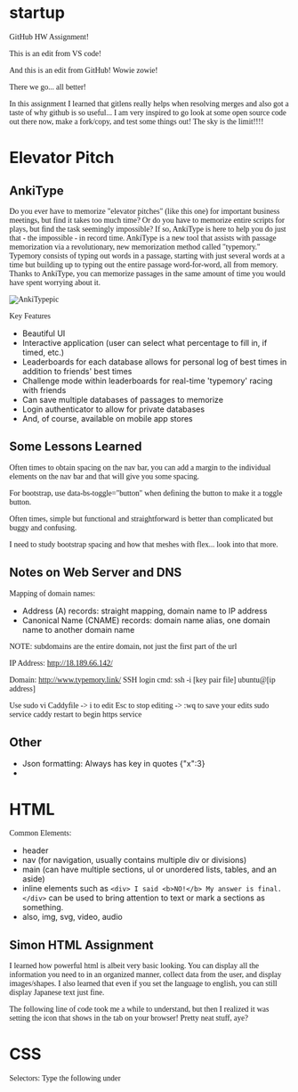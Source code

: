 # startup
GitHub HW Assignment!

This is an edit from VS code!

And this is an edit from GitHub! Wowie zowie!

There we go... all better!

In this assignment I learned that gitlens really helps when resolving merges and also got a taste of why github is so useful... I am very inspired to go look at some open source code out there now, make a fork/copy, and test some things out! The sky is the limit!!!!

 # Elevator Pitch
 ## AnkiType
Do you ever have to memorize "elevator pitches" (like this one) for important business meetings, but find it takes too much time? Or do you have to memorize entire scripts for plays, but find the task seemingly impossible? If so, AnkiType is here to help you do just that - the impossible - in record time. AnkiType is a new tool that assists with passage memorization via a revolutionary, new memorization method called "typemory." Typemory consists of typing out words in a passage, starting with just several words at a time but building up to typing out the entire passage word-for-word, all from memory. Thanks to AnkiType, you can memorize passages in the same amount of time you would have spent worrying about it.


![AnkiTypepic](https://user-images.githubusercontent.com/122409716/214924230-aa613057-602a-4afe-930c-5bb62e81f96a.png)

Key Features
- Beautiful UI
- Interactive application (user can select what percentage to fill in, if timed, etc.)
- Leaderboards for each database allows for personal log of best times in addition to friends' best times
- Challenge mode within leaderboards for real-time 'typemory' racing with friends
- Can save multiple databases of passages to memorize
- Login authenticator to allow for private databases
- And, of course, available on mobile app stores

## Some Lessons Learned

Often times to obtain spacing on the nav bar, you can add a margin to the individual elements on the nav bar and that will give you some spacing.

For bootstrap, use data-bs-toggle="button" when defining the button to make it a toggle button.

Often times, simple but functional and straightforward is better than complicated but buggy and confusing.

I need to study bootstrap spacing and how that meshes with flex... look into that more.

## Notes on Web Server and DNS

Mapping of domain names:
- Address (A) records: straight mapping, domain name to IP address
- Canonical Name (CNAME) records: domain name alias, one domain name to another domain name

NOTE: subdomains are the entire domain, not just the first part of the url


IP Address: http://18.189.66.142/

Domain: http://www.typemory.link/
SSH login cmd: ssh -i [key pair file] ubuntu@[ip address]

Use sudo vi Caddyfile -> i to edit
Esc to stop editing -> :wq to save your edits
sudo service caddy restart to begin https service


## Other

- Json formatting: Always has key in quotes {"x":3}
- 

# HTML

Common Elements:
- header
- nav (for navigation, usually contains multiple div or divisions)
- main (can have multiple sections, ul or unordered lists, tables, and an aside)
- inline elements such as `<div> I said <b>NO!</b> My answer is final. </div>` can be used to bring attention to text or mark a sections as something.
- also, img, svg, video, audio


## Simon HTML Assignment

I learned how powerful html is albeit very basic looking. You can display all the information you need to in an organized manner, collect data from the user, and display images/shapes. I also learned that even if you set the language to english, you can still display Japanese text just fine.

The following line of code took me a while to understand, but then I realized it was setting the icon that shows in the tab on your browser! Pretty neat stuff, aye?
    <link rel="icon" href="favicon.ico" />

# CSS

Selectors:
Type the following under <head><style> or <head><link>link to CSS doc or inline style="color:black"
- NOTE: any declaration at a lower level will override higher level
```
body {
  font-family: sans-serif;
}
```
- If it is a class, use: `.class_name` or `p.class_name` to narrow it down to only paragraphs of that class.
- If it is an ID, use: `#ID_name`
- There is also an attribute selector: a[href] where href can = "./pic_name.png" or href* = "https://" for websites, etc.
- And finally, a pseudo secelctor: `section:hover {}`

- colors can be keyword, RGB hex (#0FA2), RGB function (rgb(25%, 220, 128, 0.5)), or HSL (same as RGB but col, grey, light)

FONTS:
- Two ways to import:
```
@import url('https://fonts.googleapis.com/css2?family=Rubik Microbe&display=swap');

p {
  font-family: 'Rubik Microbe';
}
```
or:
```
@font-face {
  font-family: 'Something';
  src: url('https://cs260.click/fonts/quicksand.woff2');
}

p {
  font-family: Something;
}
```
- BOX MODEL: "caution: pals before marriage" from inside out, content, padding, border, margin
- CSS defaults to content box for sizing (change to border-box for size to match visual size)
Animations:
```
 @keyframes demo {
 from {
 something: value
 }
 //optional: percentage value definitions
 to {
 something: other value
 }
 ```
 
FLEX
- `flex: 0 80px` means will not grow (0) and starting basis height of 80px
- `flex: 1`f gives a fractional value for growth. (if 3, gets 3 units of space)




Be sure to position things absolutely or fix them (depending on what you want them to do when the user scrolls) to posiiton things around the display. Additionally, when having animations that involve going off screen and coming on screen, don't forget to edit the width.

Also, use flex to position your page's elements! It is the move. flex: #ratio of the screen (ex. use 1 and 3 for secondary and main section) #fixed px value (for header/footer)

## Bootstrap

REMEMBER THE FOLLOWING:
- always include <meta name="viewport" content="width=device-width, initial-scale=1" /> under head
- always include <link
      href="https://cdn.jsdelivr.net/npm/bootstrap@5.2.3/dist/css/bootstrap.min.css"
      rel="stylesheet"
      integrity="sha384-rbsA2VBKQhggwzxH7pPCaAqO46MgnOM80zW1RWuH61DGLwZJEdK2Kadq2F9CUG65"
      crossorigin="anonymous" /> under head
- always include <script
    src="https://cdn.jsdelivr.net/npm/bootstrap@5.2.3/dist/js/bootstrap.bundle.min.js"
    integrity="sha384-kenU1KFdBIe4zVF0s0G1M5b4hcpxyD9F7jL+jjXkk+Q2h455rYXK/7HAuoJl+0I4"
    crossorigin="anonymous"
  ></script> just before end of body

Use the following when implementing your program:
- <button... class ="btn btn-success" data-bs-toggle-"button" (for toggling 1st letter show/no show)
- <header class ="sticky-top"
- <footer class ="sticky-bottom"
- include a cover page so it looks clearn
Reference this website for more ideas on what to implement: https://getbootstrap.com/docs/5.2/examples/

## Simon CSS Implementation

I learned the importance of understanding what all of the bootstrap classes do whenever you implement them... because if you don't understand, you will get stuck trying to fix one little formatting thing for a good while! The containers really clicked for me though, and I was able to visualize more easily how all of the containers work togther. I also learned that you could override some undesirable features by using your own stylesheet. I had to do that for a bootstrap login menu that I implemented, as some of the text wasn't centering on it. Once I changed the display of the text's container to flex, however, I could then center its content.

# JavaScript

## Inserting
- You can use `<script src="index.js"><script>` under head or insert functions in a script element on the html document
- You can also write JS code under onClick
- Select HTML elements using:
queryselector('p') - the FIRST p
queryselectorall('p') - an iterator to iterate over ALL p!
- textContent sets child text for element

Use chmod +x deploy.sh in console to make a script executable

## JS Arrow Functions
- Arrow functions with no parenthasees have an automatic return statement built in


## JS Arrays
- sort: runs a function and sorts an array in place
- find: finds first value that satisfies a fxn
- reduce: reduces an array using a function to a single item
- map: maps an array to a new array (a.map(i=>i+i))
- filter: removes all items that dont satisfy fxn (a.filter(i=>i%2))
- every: runs a fxn to see if all items match (a.every(i=>i<3))
- some: every but to see if any items match

Also note that 


## JS Obj/Classes

Remember to use the this. whenever accessing the variables/attributes of the obj/class. Also, when defining a func as an attribute of a func or class, remember that you don't need to declare function before doing so.

## JS Promises and Async/Await

Here is some example code:

```ruby
const haveMoney = false;
const amHungry = true;

function liveLife () {
  return new Promise((resolve,reject) => {
    if (haveMoney && amHungry) {
      resolve('arrrrrriba costa vida! yo quiero un taco!')
    } else if (amHungry) {
      resolve('knock it off Napoleon, make yoself a dang quesedilla!')
    } else {
      reject('just keep working on your homework')
    }
  })
}

liveLife().then((message) => {
  console.log(message)
}).catch((error) => {
  console.log(error)
})
```

And for the same code but async/await:

```ruby 
const haveMoney = false;
const amHungry = false;

async function fxnToLiveLife () {
    try {
  const yourLife = await liveLife();
  console.log(yourLife);
} catch (error) {
  console.log(error);
} finally {
  console.log("good work")
}
}

function liveLife () {
  return new Promise((resolve,reject) => {
    if (haveMoney && amHungry) {
      resolve('arrrrrriba costa vida! yo quiero un taco!')
    } else if (amHungry) {
      resolve('knock it off Napoleon, make yoself a dang quesedilla!')
    } else {
      reject('just keep working on your homework')
    }
  })
}

fxnToLiveLife();
```

When evaluating a promise using the .then .catch. finally, the computer is going to "skip past it" and keep executing the code below. When evaluating a promise using async and await (try, catch etc.), the code hits the await and stops until that await promise is resolved.

## Simon JS

- Be sure to include `<script src="js file name.js"></script>` in your head html section.
- NOTE: Sometimes you need to include this at the end of the body in case your code references HTML elements during initialization!
- Also add  `onclick = "fxn()"` to buttons and forms so that your js is called.
- Additionally, you can define multiple classes for a button element and create a class specifically for the javascript to discover the button.


## Startup JS

- the /g at the end of RegExp means to select every item, not just the first one that matches!
- You can use the JS document to define needed variables and access them in the classes.
- Use classes and initialize an object of the class to get the JS started on each page.
- Use localStorage.setItem(item name, item value) to create local data and localStorage.getItem(item name) to access that data
- PERSONAL NOTE: Check form action on collections page? ALSO, see CSS flex grid for collections page!

# `POST MIDTERM`

## URL
Example: https://byu.edu:443/cs/260/student?filter=accepted#summary
- shceme: https
- domain name: byu.edu
- port: 3000 (specifies which port is used to connect to domain server)
- path: /school/byu/user/8014
- parameters: filter=names&highlight=intro,summary
- anchor: summary (sub-location)
URN is a Uniform Resource Name that doesn't specify a specific location.
URI is a Uniform Resource Identifier that could refer to either a URL or a URN.

## Ports
Common port numbers:
- 20: FTP (file transfer protocol)
- 22: SSH for remote devices
- 25: Simple Mail Transfer Protocol (SMTP) for sending email
- 53: DNS for looking up IP addresses
- 80: HTTP for web requests
- 110: Post Office Protocol (POP3) for retrieving email
- 123: Netwrok Time Protocol (NTP) for managing time
- 161: Simple Network Management Protocol (SNMP) for managing routers, printers, etc.
- 194: Internet Relay Chat (IRC) for chatting
- 443: HTTPS

## HTTP
Verbs:
- GET
- POST
- PUT
- DELETE
- OPTIONS

 HTTP Status Codes:
- 1xx: informational
- 2xx - success
- 3xx - redirect (or caching)
- 4xx - client errors (invalid request)
- 5xx - server errors

## SOP and CORS
SOP is Same Origin Policy. Only allows JavaScript to make rquests to domain if it is same domain that user is viewing. Default is SOP aka to not allow other origins.
CORS is Cross Origin Resource Sharing. Allows server to respond with what origins are allowed. If *, any origin can make the request

## Fetch
- can be used in front end and back end so you can talk to each other
- provides ability to make HTTP requests from JS
- takes in a URL and returns a promise
- if content type is `application/json`, then you can use the `.then((response => response.json())` to convert it to a JS object
- you can aslo `POST` with fetch, after the link just include a dictionary with `method: 'POST'` and a `body:` and `headers:` sections

## Node.js

1. Create project directory
2. Initialize it by running `npm init -y`
3. Add `node-modules` to `.gitignore`
4. Install desired packages using `npm install <package name>`
5. Add `require('<package name>')` to JS code
6. Run your code w/ `node main.js`

For a localhost server, install npm package `http` and use:

```ruby
const http = require('http');
const server = http.createServer(function (req, res) {
  res.writeHead(200, { 'Content-Type': 'text/html' });
  res.write('<h1>Hello Node.js!</h1>');
  res.end();
});

server.listen(8080, () => {
  console.log(`Web service listening on port 8080`);
});
```

## Express
- express middleware allows you to receive fetch requests (for one)
example:
In order to match this request:
```ruby
const r = await fetch('fav/ringo',{
 method: 'DELETE'
 });
 ```
 We need to have something like this as our middleware:
 `app.delete(/fav\/(.*)/, () => {})` (don't mind the regex/escaping some of the characters)
 

## Simon Service
- I learned that you can use chmod 600 file_name to change permissions of a file. I needed to do this because my key was public and the deployment script only allowed private keys.
- I also learned that when you clone things from git, it clones them according to whatever operating system you are on (when possible). This is why when I copied over files I had cloned onto my windows over to my linux subsystem, the deployment script would not work.
- Also! npm is installed on your server! So when you deploy, you don't need to deploy npm packages and what not... plus, if you deployed packages from windows to a linux server, that would also cause some issues...
- Lastly, I learned that when you run the code in VS, you can access it in your own browser using localhost:specified_port_#. I was confused since the "Go live" option disappeared once I created my backend, but it makes sense now since the backend specifies which port to use.

## MongoDB
- First off, use `ssh -i "$key" ubuntu@$hostname` to shell into your server (host name in my case would be typemory.link)
- Set the environment variables in WSL by adding them to ~/.bash_profile and then calling source ~/.bash_profile
- On the server, however, set the environment variablese by adding them to /etc/environment
- Example Query: `{ $or: [{name:/J.*/}, {score: {$lt:3}}]}`
- Example Match: `{name:"Walke", score:-55}` b/c score is less than 3 and it is an or conditional, not and (note: J is case sensitive here, also less than or equal is lte)

## Authentication/Login
- cookies allow a server to store data on the client
- httpOnly - ensures that credentials are only viewable by http, not js
- secure - ensures credentials only sent over https
- sameSite - only the same domain that sent the credentials can receive them back
- ALWAYS run the following command after deploying to the server!! 
`pm2 restart all --update-env
pm2 save`

## Websocket
- code for constructor: `const wss = new WebSocketServer({ noServer: true });` where WebSocketServer requires `ws`
- use `ws.on(` to specify certain conditions when data is sent, such as  messsage, pong, or close.
- remember to export the module at the end of the code: `module.exports = {class name };`
- websocket is peer t peer instead of client to server

## Startup service notes
- make sure you always define variables that require certain installed npm packages in each js file
- make sure your node is up to date!
- If you are trying to set a global variable equal to the return value of some promise but aren't able to return it asynchrously, you can declare a global variable and then redefine that variable within a function the promise calls after it resolves!
- If you are waiting for a service to get setup or a promise to resolve, don't have anything in the code that will use that service/is dependent on that promise right after!
 
 ## React DOM
 - whenever you have a function that is returning an html element, pass the attributes of that element in as parameters
 - see sandbox tutorial! That explains a lot of things and is very helpful. Good example
 - JSX is used to inject HTML and JS, to componetize HTML, and to allow for composabiltiy of HTML


## React Router
Here is an example snippet of code showing the router structure:
```ruby
<nav>
  <NavLink to='/'>Home</Link>
  <NavLink to='/about'>About</Link>
  <NavLink to='/users'>Users</Link>
</nav>

<main>
  <Routes>
    <Route path='/' element={<Home />} exact />
    <Route path='/about' element={<About />} />
    <Route path='/users' element={<Users />} />
    <Route path='*' element={<Navigate to='/' replace />} />
</Routes>
       
```

## Simon React
 - You have to npm install in the source folder AND in the service directory
 - In order to debug frontend/backend simultaneously, you can host a react debug service on port 3001 and then route all requests to port 3000 (create a folder called .env.local and in it write `PORT=3001`
 - Use the following commands to use bootstrap with react:
 `npm install bootstrap react-bootstrap`
 `import 'bootstrap/dist/css/bootstrap.min.css';` in app.jsx
 
 ## PM2 Troubleshooting
 - PM2 basically runs the programs on your server
 - Whenever you add a service under a new subdomain, you have to edit the caddy file and specify a new port, deploy your subdomain files, AND you have to do `pm2 start index.js` in the directory containing the files. Then finish by doing `pm2 save` and you should be g2g.
 
 ## Notes for final
 - Host, Content-Type, Cookie - all examples of HTTP headers
 Linux daemon
 - starts when computer is rebooted
 - can fork other processes
 - executes indepentent of a user
 - PM2 is an example of a daemon
 React
 `React.useEffect(() => updateX(D), [v]);`
 - this will be called the first time it is rendered and whenever v changes (it has a dependency on v). If you don't include an array, it will render whenever it needs to, or if you include an empty array, it will only render the first time
 - It updates x to the value D
 
 If you are calling [get] /something/parameter, then the app.use middleware will still be called. and if there are mutliple app.get middlewareds, they will also be called!
 `const [v, updateV] = React.useState(false)` sets v to false
 
 `npm install ws`
 - adds a dependency to your package.json file
 - adds websocket source code to node_modules directory
 - locks the version of the websocket package for your application
 If you don't specify a package, it will look at your package.json file and download whatever you previously had specified in there
 
 
 
